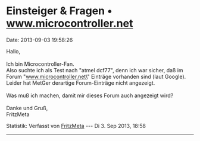 Einsteiger & Fragen • www.microcontroller.net
=============================================

Date: 2013-09-03 19:58:26

Hallo,\
\
Ich bin Microcontroller-Fan.\
Also suchte ich als Test nach \"atmel dcf77\", denn ich war sicher, daß
im Forum \"www.microcontroller.net\" Einträge vorhanden sind (laut
Google).\
Leider hat MetGer derartige Forum-Einträge nicht angezeigt.\
\
Was muß ich machen, damit mir dieses Forum auch angezeigt wird?\
\
Danke und Gruß,\
FritzMeta

Statistik: Verfasst von
[FritzMeta](http://forum.suma-ev.de/memberlist.php?mode=viewprofile&u=106)
--- Di 3. Sep 2013, 18:58

------------------------------------------------------------------------
